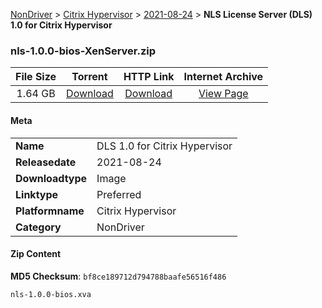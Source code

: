 
[NonDriver](/README.md)  >  [Citrix Hypervisor](/index/NonDriver/Citrix_Hypervisor.md)  >  [2021-08-24](/index/NonDriver/Citrix_Hypervisor/2021-08-24.md)  >  **NLS License Server (DLS) 1.0 for Citrix Hypervisor**


### nls-1.0.0-bios-XenServer.zip

| **File Size** | **Torrent**  | **HTTP Link** | **Internet Archive** |
|:-------------:|:------------:|:-------------:|:--------------------:|
| 1.64 GB |  [Download](https://archive.org/download/nvgpu_nls-1.0.0-bios-XenServer.zip/nvgpu_nls-1.0.0-bios-XenServer.zip_archive.torrent)       | [Download](https://archive.org/compress/nvgpu_nls-1.0.0-bios-XenServer.zip) | [View Page](https://archive.org/details/nvgpu_nls-1.0.0-bios-XenServer.zip)       |

#### Meta

<table>
<tr><td><strong>Name</strong></td><td>DLS 1.0 for Citrix Hypervisor</td></tr>
<tr><td><strong>Releasedate</strong></td><td>2021-08-24</td></tr>
<tr><td><strong>Downloadtype</strong></td><td>Image</td></tr>
<tr><td><strong>Linktype</strong></td><td>Preferred</td></tr>
<tr><td><strong>Platformname</strong></td><td>Citrix Hypervisor</td></tr>
<tr><td><strong>Category</strong></td><td>NonDriver</td></tr>
</table>

#### Zip Content

**MD5 Checksum**: `bf8ce189712d794788baafe56516f486`

```text
nls-1.0.0-bios.xva
```